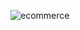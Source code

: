 ![ecommerce](https://github.com/idbrabeya/ecommerce_multivandor/assets/90213261/f2bd5665-1530-421d-bb3c-872890811646)

